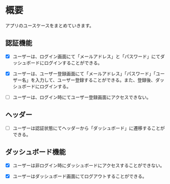 # 概要

アプリのユースケースをまとめていきます。

## 認証機能

- [x] ユーザーは、ログイン画面にて「メールアドレス」と「パスワード」にてダッシュボードにログインすることができる。

- [x] ユーザーは、ユーザー登録画面にて「メールアドレス」「パスワード」「ユーザー名」を入力して、ユーザー登録することができる。また、登録後、ダッシュボードにログインする。

- [ ] ユーザーは、ログイン時にてユーザー登録画面にアクセスできない。


## ヘッダー

- [ ] ユーザーは認証状態にてヘッダーから「ダッシュボード」に遷移することができる。


## ダッシュボード機能

- [x] ユーザーは非ログイン時にダッシュボードにアクセスすることができない。

- [x] ユーザーはダッシュボード画面にてログアウトすることができる。


